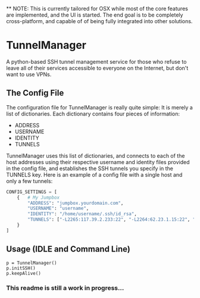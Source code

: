 ** NOTE: This is currently tailored for OSX while most of the core features are implemented, and the UI is started. The end goal is to be completely cross-platform, and capable of of being fully integrated into other solutions.

# TunnelManager
A python-based SSH tunnel management service for those who refuse to leave all of their services accessible to everyone on the Internet, but don't want to use VPNs. 

## The Config File
The configuration file for TunnelManager is really quite simple: It is merely a list of dictionaries. Each dictionary contains four pieces of information:

+ ADDRESS
+ USERNAME
+ IDENTITY
+ TUNNELS

TunnelManager uses this list of dictionaries, and connects to each of the host addresses using their respective username and identity files provided in the config file, and establishes the SSH tunnels you specify in the TUNNELS key. Here is an example of a config file with a single host and only a few tunnels:

```python
CONFIG_SETTINGS = [
    {   # My Jumpbox
        "ADDRESS": "jumpbox.yourdomain.com",
        "USERNAME": "username",
        "IDENTITY": "/home/username/.ssh/id_rsa",
        "TUNNELS": ["-L2265:117.39.2.233:22", "-L2264:62.23.1.15:22", "-L2266:92.24.18.52:22", "-D8888"]
    }
]
```

## Usage (IDLE and Command Line)

    p = TunnelManager()
    p.initSSH()
    p.keepAlive()

### This readme is still a work in progress...
